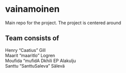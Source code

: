 # vainamoinen
Main repo for the project. The project is centered around


## Team consists of

Henry “Caatius” Gill    
Maarit “maaritlo” Logren  
Moufida “mufidA Dkhili EP Alakulju  
Santtu “SanttuSaleva” Sälevä  
